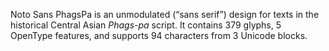 Noto Sans PhagsPa is an unmodulated (“sans serif”) design for texts in the historical Central Asian _Phags-pa_ script. It contains 379 glyphs, 5 OpenType features, and supports 94 characters from 3 Unicode blocks.